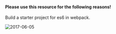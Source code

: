 #### Please use this resource for the following reasons!


Build a starter project for es6 in webpack.


![2017-06-05](https://cloud.githubusercontent.com/assets/18416366/26764708/c33c1ce6-4989-11e7-9154-f75f082c576f.png)

